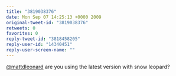 ```yaml
---
title: "3819038376"
date: Mon Sep 07 14:25:13 +0000 2009
original-tweet-id: "3819038376"
retweets: 0
favorites: 0
reply-tweet-id: "3818458205"
reply-user-id: "14340451"
reply-user-screen-name: ""
---
```

<a href="https://twitter.com/mattdleonard">@mattdleonard</a> are you using the latest version with snow leopard?
